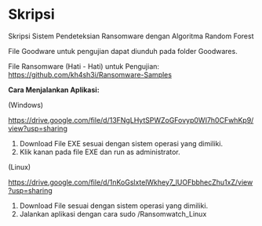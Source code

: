 # Skripsi
Skripsi Sistem Pendeteksian Ransomware dengan Algoritma Random Forest

File Goodware untuk pengujian dapat diunduh pada folder Goodwares.

File Ransomware (Hati - Hati) untuk Pengujian:
https://github.com/kh4sh3i/Ransomware-Samples


**Cara Menjalankan Aplikasi:**

(Windows)

https://drive.google.com/file/d/13FNgLHytSPWZoGFovyp0WI7h0CFwhKp9/view?usp=sharing
1. Download File EXE sesuai dengan sistem operasi yang dimiliki.
2. Klik kanan pada file EXE dan run as administrator.

(Linux)

https://drive.google.com/file/d/1nKoGslxtelWkhey7_lUOFbbhecZhu1xZ/view?usp=sharing
1. Download File sesuai dengan sistem operasi yang dimiliki.
2. Jalankan aplikasi dengan cara sudo <Folder File>/Ransomwatch_Linux
